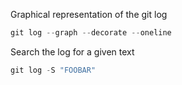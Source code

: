 Graphical representation of the git log
```powershell
git log --graph --decorate --oneline
```

Search the log for a given text
```powershell
git log -S "FOOBAR"
```